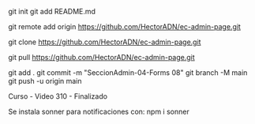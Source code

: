 


git init
git add README.md

git remote add origin https://github.com/HectorADN/ec-admin-page.git

git clone https://github.com/HectorADN/ec-admin-page.git

git pull https://github.com/HectorADN/ec-admin-page.git

git add .
git commit -m "SeccionAdmin-04-Forms 08"
git branch -M main
git push -u origin main


Curso - Video 310 - Finalizado


Se instala sonner para notificaciones con:
npm i sonner


